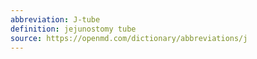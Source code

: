 ```yaml
---
abbreviation: J-tube
definition: jejunostomy tube
source: https://openmd.com/dictionary/abbreviations/j
---
```

